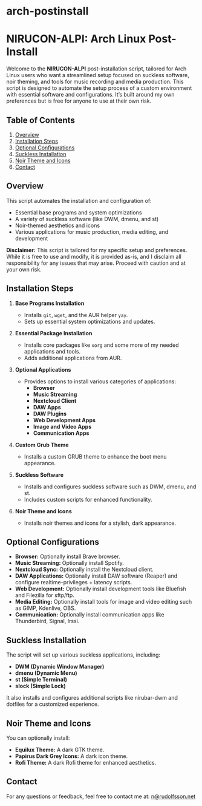 # arch-postinstall

# NIRUCON-ALPI: Arch Linux Post-Install

Welcome to the **NIRUCON-ALPI** post-installation script, tailored for Arch Linux users who want a streamlined setup focused on suckless software, noir theming, and tools for music recording and media production. This script is designed to automate the setup process of a custom environment with essential software and configurations. It’s built around my own preferences but is free for anyone to use at their own risk.

## Table of Contents

1. [Overview](#overview)
2. [Installation Steps](#installation-steps)
3. [Optional Configurations](#optional-configurations)
4. [Suckless Installation](#suckless-installation)
5. [Noir Theme and Icons](#noir-theme-and-icons)
6. [Contact](#contact)

## Overview

This script automates the installation and configuration of:

- Essential base programs and system optimizations
- A variety of suckless software (like DWM, dmenu, and st)
- Noir-themed aesthetics and icons
- Various applications for music production, media editing, and development

**Disclaimer:** This script is tailored for my specific setup and preferences. While it is free to use and modify, it is provided as-is, and I disclaim all responsibility for any issues that may arise. Proceed with caution and at your own risk.

## Installation Steps

1. **Base Programs Installation**
   - Installs `git`, `wget`, and the AUR helper `yay`.
   - Sets up essential system optimizations and updates.

2. **Essential Package Installation**
   - Installs core packages like `xorg` and some more of my needed applications and tools.
   - Adds additional applications from AUR.

3. **Optional Applications**
   - Provides options to install various categories of applications:
     - **Browser**
     - **Music Streaming**
     - **Nextcloud Client**
     - **DAW Apps**
     - **DAW Plugins**
     - **Web Development Apps**
     - **Image and Video Apps**
     - **Communication Apps**

4. **Custom Grub Theme**
   - Installs a custom GRUB theme to enhance the boot menu appearance.

5. **Suckless Software**
   - Installs and configures suckless software such as DWM, dmenu, and st.
   - Includes custom scripts for enhanced functionality.

6. **Noir Theme and Icons**
   - Installs noir themes and icons for a stylish, dark appearance.

## Optional Configurations

- **Browser:** Optionally install Brave browser.
- **Music Streaming:** Optionally install Spotify.
- **Nextcloud Sync:** Optionally install the Nextcloud client.
- **DAW Applications:** Optionally install DAW software (Reaper) and configure realtime-privileges + latency scripts.
- **Web Development:** Optionally install development tools like Bluefish and Filezilla for sftp/ftp.
- **Media Editing:** Optionally install tools for image and video editing such as GIMP, Kdenlive, OBS.
- **Communication:** Optionally install communication apps like Thunderbird, Signal, Irssi.

## Suckless Installation

The script will set up various suckless applications, including:
- **DWM (Dynamic Window Manager)**
- **dmenu (Dynamic Menu)**
- **st (Simple Terminal)**
- **slock (Simple Lock)**

It also installs and configures additional scripts like nirubar-dwm and dotfiles for a customized experience.

## Noir Theme and Icons

You can optionally install:
- **Equilux Theme:** A dark GTK theme.
- **Papirus Dark Grey Icons:** A dark icon theme.
- **Rofi Theme:** A dark Rofi theme for enhanced aesthetics.

## Contact

For any questions or feedback, feel free to contact me at: [n@rudolfsson.net](mailto:n@rudolfsson.net)
